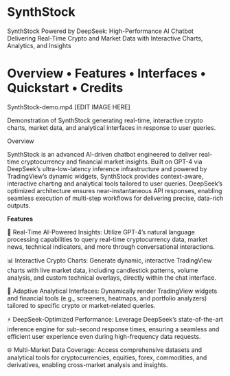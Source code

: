 # SynthStock
SynthStock Powered by DeepSeek: High-Performance AI Chatbot Delivering Real-Time Crypto and Market Data with Interactive Charts, Analytics, and Insights

# **Overview • Features • Interfaces • Quickstart • Credits**

SynthStock-demo.mp4
[EDIT IMAGE HERE]

Demonstration of SynthStock generating real-time, interactive crypto charts, market data, and analytical interfaces in response to user queries.  

Overview

SynthStock is an advanced AI-driven chatbot engineered to deliver real-time cryptocurrency and financial market insights. Built on GPT-4 via DeepSeek’s ultra-low-latency inference infrastructure and powered by TradingView’s dynamic widgets, SynthStock provides context-aware, interactive charting and analytical tools tailored to user queries. DeepSeek’s optimized architecture ensures near-instantaneous API responses, enabling seamless execution of multi-step workflows for delivering precise, data-rich outputs.


**Features**

🤖 Real-Time AI-Powered Insights: Utilize GPT-4’s natural language processing capabilities to query real-time cryptocurrency data, market news, technical indicators, and more through conversational interactions.

📊 Interactive Crypto Charts: Generate dynamic, interactive TradingView charts with live market data, including candlestick patterns, volume analysis, and custom technical overlays, directly within the chat interface.

🔄 Adaptive Analytical Interfaces: Dynamically render TradingView widgets and financial tools (e.g., screeners, heatmaps, and portfolio analyzers) tailored to specific crypto or market-related queries.

⚡ DeepSeek-Optimized Performance: Leverage DeepSeek’s state-of-the-art inference engine for sub-second response times, ensuring a seamless and efficient user experience even during high-frequency data requests.

🌐 Multi-Market Data Coverage: Access comprehensive datasets and analytical tools for cryptocurrencies, equities, forex, commodities, and derivatives, enabling cross-market analysis and insights.

